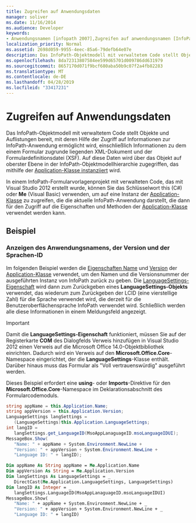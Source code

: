 ```yaml
---
title: Zugreifen auf Anwendungsdaten
manager: soliver
ms.date: 11/16/2014
ms.audience: Developer
keywords:
- Anwendungsnamen [infopath 2007],Zugreifen auf anwendungsnamen [InfoPath 2007],InfoPath 2007, Zugreifen auf Anwendungsdaten,Zugreifen auf Anwendungsversion [InfoPath 2007],Anwendungsversionen [InfoPath 2007],Sprach-IDs [InfoPath 2007],LCID [InfoPath 2007],Anwendungsdaten [InfoPath 2007],Zugriff auf Sprach-ID [InfoPath 2007]
localization_priority: Normal
ms.assetid: 2698d059-9955-4eec-85a6-79defb64e07e
description: Das InfoPath-Objektmodell mit verwaltetem Code stellt Objekte und Auflistungen bereit, mit deren Hilfe der Zugriff auf Informationen zur InfoPath-Anwendung ermöglicht wird, einschließlich Informationen zu dem einem Formular zugrunde liegenden XML-Dokument und der Formulardefinitionsdatei (XSF). Auf diese Daten wird über das Objekt auf oberster Ebene in der InfoPath-Objektmodellhierarchie zugegriffen, das mithilfe der Application-Klasse instanziiert wird.
ms.openlocfilehash: 8da72313807584ee599d65701d009786dd631979
ms.sourcegitcommit: 8657170d071f9bcf680aba50b9c07f2a4fb82283
ms.translationtype: MT
ms.contentlocale: de-DE
ms.lasthandoff: 04/28/2019
ms.locfileid: "33417231"
---
```

# <a name="access-application-data"></a>Zugreifen auf Anwendungsdaten

Das InfoPath-Objektmodell mit verwaltetem Code stellt Objekte und Auflistungen bereit, mit deren Hilfe der Zugriff auf Informationen zur InfoPath-Anwendung ermöglicht wird, einschließlich Informationen zu dem einem Formular zugrunde liegenden XML-Dokument und der Formulardefinitionsdatei (XSF). Auf diese Daten wird über das Objekt auf oberster Ebene in der InfoPath-Objektmodellhierarchie zugegriffen, das mithilfe der [Application-Klasse instanziiert](https://msdn.microsoft.com/library/Microsoft.Office.InfoPath.Application.aspx) wird. 
  
In einem InfoPath-Formularvorlagenprojekt mit verwalteten Code, das mit Visual Studio  2012 erstellt wurde, können Sie das Schlüsselwort this (C#) oder **Me** (Visual Basic) verwenden, um auf eine Instanz der [Application-Klasse](https://msdn.microsoft.com/library/Microsoft.Office.InfoPath.Application.aspx) zu zugreifen, die die aktuelle InfoPath-Anwendung darstellt, die dann für den Zugriff auf die Eigenschaften und Methoden der [Application-Klasse](https://msdn.microsoft.com/library/Microsoft.Office.InfoPath.Application.aspx) verwendet werden kann. 
  
## <a name="example"></a>Beispiel

### <a name="displaying-the-application-name-version-and-language-id"></a>Anzeigen des Anwendungsnamens, der Version und der Sprachen-ID

Im folgenden Beispiel werden die [Eigenschaften Name](https://msdn.microsoft.com/library/Microsoft.Office.InfoPath.Application.Name.aspx) und [Version](https://msdn.microsoft.com/library/Microsoft.Office.InfoPath.Application.Version.aspx) der [Application-Klasse](https://msdn.microsoft.com/library/Microsoft.Office.InfoPath.Application.aspx) verwendet, um den Namen und die Versionsnummer der ausgeführten Instanz von InfoPath zurück zu geben. Die [LanguageSettings-Eigenschaft](https://msdn.microsoft.com/library/Microsoft.Office.InfoPath.Application.LanguageSettings.aspx) wird dann zum Zurückgeben eines **LanguageSettings-Objekts** verwendet, das wiederum zum Zurückgeben der LCID (eine vierstellige Zahl) für die Sprache verwendet wird, die derzeit für die Benutzeroberflächensprache InfoPath verwendet wird. Schließlich werden alle diese Informationen in einem Meldungsfeld angezeigt. 
  
> [!IMPORTANT]
> Damit die **LanguageSettings-Eigenschaft** funktioniert, müssen Sie auf der Registerkarte **COM** des Dialogfelds Verweis hinzufügen  in Visual Studio 2012 einen Verweis auf die Microsoft Office 14.0-Objektbibliothek einrichten. Dadurch wird ein Verweis auf den **Microsoft.Office.Core**-Namespace eingerichtet, der die **LanguageSettings**-Klasse enthält. Darüber hinaus muss das Formular als "Voll vertrauenswürdig" ausgeführt werden. 
  
Dieses Beispiel erfordert eine **using**- oder **Imports**-Direktive für den **Microsoft.Office.Core**-Namespace im Deklarationsabschnitt des Formularcodemoduls. 
  
```cs
string appName = this.Application.Name;
string appVersion = this.Application.Version;
LanguageSettings langSettings = 
   (LanguageSettings)this.Application.LanguageSettings;
int langID = 
   langSettings.get_LanguageID(MsoAppLanaguageID.msoLanguageIDUI);
MessageBox.Show(
   "Name: " + appName + System.Environment.NewLine +
   "Version: " + appVersion + System.Environment.NewLine +
   "Language ID: " + langID);
```

```vb
Dim appName As String appName = Me.Application.Name
Dim appVersion As String = Me.Application.Version
Dim langSettings As LanguageSettings = _
   DirectCast(Me.Application.LanguageSettings, LanguageSettings)
Dim langID As Integer = _
   langSettings.LanguageID(MsoAppLanaguageID.msoLanguageIDUI)
MessageBox.Show( _
   "Name: " + appName + System.Environment.NewLine + _
   "Version: " + appVersion + System.Environment.NewLine + _
   "Language ID: " + langID)
```



